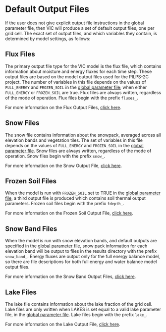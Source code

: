 # Default Output Files

If the user does not give explicit output file instructions in the global parameter file, then VIC will produce a set of default output files, one per grid cell. The exact set of output files, and which variables they contain, is determined by model settings, as follows:

## Flux Files

The primary output file type for the VIC model is the flux file, which contains information about moisture and energy fluxes for each time step. These output files are based on the model output files used for the PILPS-2C project. The number of variables in this file depends on the values of `FULL_ENERGY` and `FROZEN_SOIL` in the [global parameter file](GlobalParam.md); when either `FULL_ENERGY` or `FROZEN_SOIL` are true. Flux files are always written, regardless of the mode of operation. Flux files begin with the prefix `fluxes_`.

For more information on the Flux Output Files, [click here](FluxOutputFiles.md).

## Snow Files

The snow file contains information about the snowpack, averaged across all elevation bands and vegetation tiles. The set of variables in this file depends on the values of `FULL_ENERGY` and `FROZEN_SOIL` in the [global parameter file](GlobalParam.md). Snow files are always written, regardless of the mode of operation. Snow files begin with the prefix `snow_`.

For more information on the Snow Output File, [click here](SnowOutputFile.md).

## Frozen Soil Files

When the model is run with `FROZEN_SOIL` set to TRUE in the [global parameter file](GlobalParam.md), a third output file is produced which contains soil thermal output parameters. Frozen soil files begin with the prefix `fdepth_`.

For more information on the Frozen Soil Output File, [click here](FrozenSoilOutputFile.md).

## Snow Band Files

When the model is run with snow elevation bands, and default outputs are specified in the [global parameter file](GlobalParam.md), snow pack information for each elevation band will be output to files in the results directory with the prefix `snow_band_`. Energy fluxes are output only for the full energy balance model, so there are file descriptions for both full energy and water balance model output files.

For more information on the Snow Band Output Files, [click here](SnowBandOutputFiles.md).

## Lake Files

The lake file contains information about the lake fraction of the grid cell. Lake files are only written when LAKES is set equal to a valid lake parameter file, in the [global parameter file](GlobalParam.md). Lake files begin with the prefix `lake_`.

For more information on the Lake Output File, [click here](LakeOutputFile.md).

